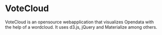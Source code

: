 # VoteCloud

VoteCloud is an opensource webapplication that visualizes Opendata with the help of a wordcloud. 
It uses d3.js, jQuery and Materialize among others.
